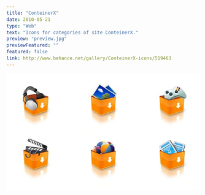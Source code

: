 ```yaml
---
title: "ConteinerX"
date: 2010-05-21
type: "Web"
text: "Icons for categories of site ConteinerX."
preview: "preview.jpg"
previewFeatured: ""
featured: false
link: http://www.behance.net/gallery/ConteinerX-icons/519463
---
```


![AI Upscaling to 4x](1.jpeg)